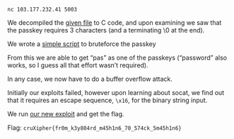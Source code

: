 ```
nc 103.177.232.41 5003
```

We decompiled the [given file](./chall) to C code, and upon examining we saw that the passkey requires 3 characters (and a terminating \0 at the end).

We wrote a [simple script](./genpwd.py) to bruteforce the passkey

From this we are able to get “pas” as one of the passkeys (“password” also works, so I guess all that effort wasn’t required).

In any case, we now have to do a buffer overflow attack.

Initially our exploits failed, however upon learning about socat, we find out that it requires an escape sequence, `\x16`, for the binary string input.

We run [our new exploit](./exploit.py) and get the flag.

Flag: `cruXipher{fr0m_k3y804rd_m45h1n6_70_574ck_5m45h1n6}`

